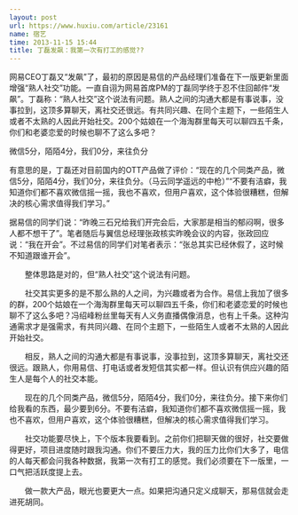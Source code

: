 ```yaml
---
layout: post
url: https://www.huxiu.com/article/23161
name: 宿艺
time: 2013-11-15 15:44
title: 丁磊发飙：我第一次有打工的感觉??
---
```

网易CEO丁磊又“发飙”了，最初的原因是易信的产品经理们准备在下一版更新里面增强“熟人社交”功能。一直自诩为网易首席PM的丁磊同学终于忍不住回邮件“发飙”。丁磊称：“熟人社交”这个说法有问题。熟人之间的沟通大都是有事说事，没事拉到，这顶多算聊天，离社交还很远。有共同兴趣、在同个主题下，一些陌生人或者不太熟的人因此开始社交。200个姑娘在一个海淘群里每天可以聊四五千条，你们和老婆恋爱的时候也聊不了这么多吧？

微信5分，陌陌4分，我们0分，来往负分

有意思的是，丁磊还对目前国内的OTT产品做了评价：“现在的几个同类产品，微信5分，陌陌4分，我们0分，来往负分。（马云同学遥远的中枪）”“不要有洁癖，我知道你们都不喜欢微信摇一摇，我也不喜欢，但用户喜欢，这个体验很糟糕，但解决的核心需求值得我们学习。”

据易信的同学们说：“昨晚三石兄给我们开完会后，大家那是相当的郁闷啊，很多人都不想干了”。笔者随后与翼信总经理张政核实昨晚会议的内容，张政回应说：“我在开会”。不过易信的同学们对笔者表示：“张总其实已经休假了，这时候不知道跟谁开会”。

　　整体思路是对的，但“熟人社交”这个说法有问题。

　　社交其实更多的是不那么熟的人之间，为兴趣或者为合作。易信上我加了很多的群，200个姑娘在一个海淘群里每天可以聊四五千条，你们和老婆恋爱的时候也聊不了这么多吧？冯绍峰粉丝里每天有人义务直播偶像消息，也有上千条。这种沟通需求才是强需求，有共同兴趣、在同个主题下，一些陌生人或者不太熟的人因此开始社交。

　　相反，熟人之间的沟通大都是有事说事，没事拉到，这顶多算聊天，离社交还很远。跟熟人，你用易信、打电话或者发短信其实都一样。但认识有供应兴趣的陌生人是每个人的社交本能。

　　现在的几个同类产品，微信5分，陌陌4分，我们0分，来往负分。接下来你们给我看的东西，最少要到6分。不要有洁癖，我知道你们都不喜欢微信摇一摇，我也不喜欢，但用户喜欢，这个体验很糟糕，但解决的核心需求值得我们学习。

　　社交功能要尽快上，下个版本我要看到。之前你们把聊天做的很好，社交要做得更好，项目进度随时跟我沟通。你们不要压力大，我的压力比你们大多了，电信的人每天都会问我各种数据，我第一次有打工的感觉。我们必须要在下一版里，一口气把活跃度提上去。

　　做一款大产品，眼光也要更大一点。如果把沟通只定义成聊天，那易信就会走进死胡同。

